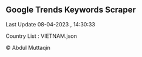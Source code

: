 

## Google Trends Keywords Scraper 
 
Last Update 08-04-2023 , 14:30:33

Country List :
VIETNAM.json



© Abdul Muttaqin 
